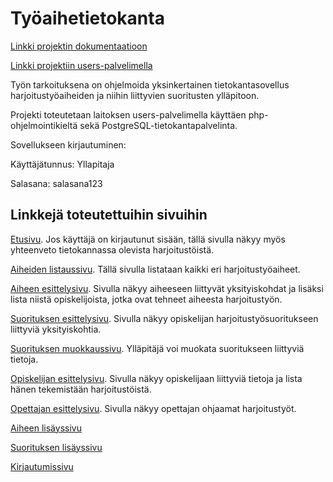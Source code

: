 # Työaihetietokanta

[Linkki projektin dokumentaatioon](https://github.com/MJL7068/Tsoha-Bootstrap/blob/master/doc/dokumentaatio.pdf)

[Linkki projektiin users-palvelimella](http://matleino.users.cs.helsinki.fi/projekti/)


Työn tarkoituksena on ohjelmoida yksinkertainen tietokantasovellus harjoitustyöaiheiden ja niihin liittyvien suoritusten ylläpitoon.

Projekti toteutetaan laitoksen users-palvelimella käyttäen php-ohjelmointikieltä sekä PostgreSQL-tietokantapalvelinta.

Sovellukseen kirjautuminen:

Käyttäjätunnus: Yllapitaja

Salasana: salasana123


## Linkkejä toteutettuihin sivuihin

[Etusivu](http://matleino.users.cs.helsinki.fi/projekti/). Jos käyttäjä on kirjautunut sisään, tällä sivulla näkyy myös yhteenveto tietokannassa olevista harjoitustöistä.

[Aiheiden listaussivu](http://matleino.users.cs.helsinki.fi/projekti/aiheet). Tällä sivulla listataan kaikki eri harjoitustyöaiheet.

[Aiheen esittelysivu](http://matleino.users.cs.helsinki.fi/projekti/aihe/1). Sivulla näkyy aiheeseen liittyvät yksityiskohdat ja lisäksi lista niistä opiskelijoista, jotka ovat tehneet aiheesta harjoitustyön.

[Suorituksen esittelysivu](http://matleino.users.cs.helsinki.fi/projekti/suoritus/1). Sivulla näkyy opiskelijan harjoitustyösuoritukseen liittyviä yksityiskohtia.

[Suorituksen muokkaussivu](http://matleino.users.cs.helsinki.fi/projekti/suoritusmuokkaus). Ylläpitäjä voi muokata suoritukseen liittyviä tietoja.

[Opiskelijan esittelysivu](http://matleino.users.cs.helsinki.fi/projekti/opiskelija/1). Sivulla näkyy opiskelijaan liittyviä tietoja ja lista hänen tekemistään harjoitustöistä.

[Opettajan esittelysivu](http://matleino.users.cs.helsinki.fi/projekti/opettaja/1). Sivulla näkyy opettajan ohjaamat harjoitustyöt.

[Aiheen lisäyssivu](http://matleino.users.cs.helsinki.fi/projekti/aihe/uusi)

[Suorituksen lisäyssivu](http://matleino.users.cs.helsinki.fi/projekti/suoritus/1/uusi)

[Kirjautumissivu](http://matleino.users.cs.helsinki.fi/projekti/login)
